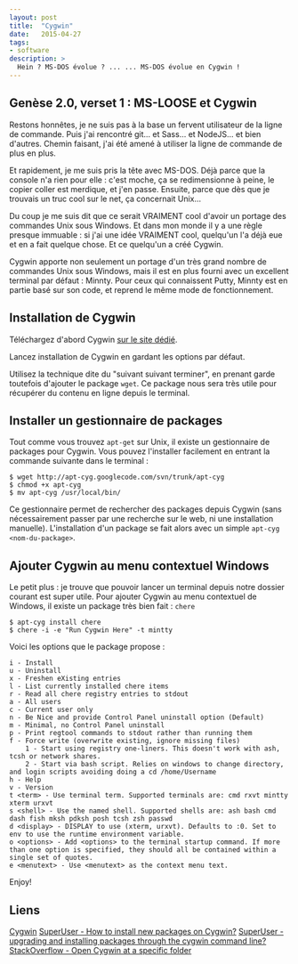 ```yaml
---
layout: post
title:  "Cygwin"
date:   2015-04-27
tags:
- software
description: >
  Hein ? MS-DOS évolue ? ... ... MS-DOS évolue en Cygwin !
---
```


## Genèse 2.0, verset 1 : MS-LOOSE et Cygwin

Restons honnêtes, je ne suis pas à la base un fervent utilisateur de la ligne de commande. Puis j'ai rencontré git... et Sass... et NodeJS... et bien d'autres. Chemin faisant, j'ai été amené à utiliser la ligne de commande de plus en plus.

Et rapidement, je me suis pris la tête avec MS-DOS. Déjà parce que la console n'a rien pour elle : c'est moche, ça se redimensionne à peine, le copier coller est merdique, et j'en passe. Ensuite, parce que dès que je trouvais un truc cool sur le net, ça concernait Unix...

Du coup je me suis dit que ce serait VRAIMENT cool d'avoir un portage des commandes Unix sous Windows. Et dans mon monde il y a une règle presque immuable : si j'ai une idée VRAIMENT cool, quelqu'un l'a déjà eue et en a fait quelque chose. Et ce quelqu'un a créé Cygwin.

Cygwin apporte non seulement un portage d'un très grand nombre de commandes Unix sous Windows, mais il est en plus fourni avec un excellent terminal par défaut : Minnty. Pour ceux qui connaissent Putty, Minnty est en partie basé sur son code, et reprend le même mode de fonctionnement.

## Installation de Cygwin

Téléchargez d'abord Cygwin [sur le site dédié](https://www.cygwin.com2/).

Lancez installation de Cygwin en gardant les options par défaut.

Utilisez la technique dite du "suivant suivant terminer", en prenant garde toutefois d'ajouter le package `wget`. Ce package nous sera très utile pour récupérer du contenu en ligne depuis le terminal.

## Installer un gestionnaire de packages

Tout comme vous trouvez `apt-get` sur Unix, il existe un gestionnaire de packages pour Cygwin. Vous pouvez l'installer facilement en entrant la commande suivante dans le terminal :

    $ wget http://apt-cyg.googlecode.com/svn/trunk/apt-cyg
    $ chmod +x apt-cyg
    $ mv apt-cyg /usr/local/bin/

Ce gestionnaire permet de rechercher des packages depuis Cygwin (sans nécessairement passer par une recherche sur le web, ni une installation manuelle). L'installation d'un package se fait alors avec un simple `apt-cyg <nom-du-package>`.

## Ajouter Cygwin au menu contextuel Windows

Le petit plus : je trouve que pouvoir lancer un terminal depuis notre dossier courant est super utile. Pour ajouter Cygwin au menu contextuel de Windows, il existe un package très bien fait : `chere`

    $ apt-cyg install chere
    $ chere -i -e "Run Cygwin Here" -t mintty

Voici les options que le package propose :

    i - Install
    u - Uninstall
    x - Freshen eXisting entries
    l - List currently installed chere items
    r - Read all chere registry entries to stdout
    a - All users
    c - Current user only
    n - Be Nice and provide Control Panel uninstall option (Default)
    m - Minimal, no Control Panel uninstall
    p - Print regtool commands to stdout rather than running them
    f - Force write (overwrite existing, ignore missing files)
        1 - Start using registry one-liners. This doesn't work with ash, tcsh or network shares.
        2 - Start via bash script. Relies on windows to change directory, and login scripts avoiding doing a cd /home/Username
    h - Help
    v - Version
    t <term> - Use terminal term. Supported terminals are: cmd rxvt mintty xterm urxvt
    s <shell> - Use the named shell. Supported shells are: ash bash cmd dash fish mksh pdksh posh tcsh zsh passwd
    d <display> - DISPLAY to use (xterm, urxvt). Defaults to :0. Set to env to use the runtime environment variable.
    o <options> - Add <options> to the terminal startup command. If more than one option is specified, they should all be contained within a single set of quotes.
    e <menutext> - Use <menutext> as the context menu text.

Enjoy!

## Liens

[Cygwin](https://www.cygwin.com/)
[SuperUser - How to install new packages on Cygwin?](https://superuser.com/a/304545/151249)
[SuperUser - upgrading and installing packages through the cygwin command line?](https://superuser.com/a/41139/151249)
[StackOverflow - Open Cygwin at a specific folder](https://stackoverflow.com/a/12010346/1238019)
